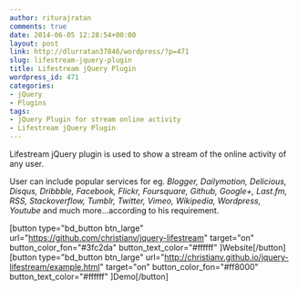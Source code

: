 ```yaml
---
author: riturajratan
comments: true
date: 2014-06-05 12:28:54+00:00
layout: post
link: http://dlurratan37846/wordpress/?p=471
slug: lifestream-jquery-plugin
title: Lifestream jQuery Plugin
wordpress_id: 471
categories:
- jQuery
- Plugins
tags:
- jQuery Plugin for stream online activity
- Lifestream jQuery Plugin
---
```


Lifestream jQuery plugin is used to show a stream of the online activity of any user.

User can include popular services for eg. _Blogger, Dailymotion, Delicious, Disqus, Dribbble, Facebook, Flickr, Foursquare, Github, Google+, Last.fm, RSS, Stackoverflow, Tumblr, Twitter, Vimeo, Wikipedia, Wordpress, Youtube_ and much more...according to his requirement.

[button type="bd_button btn_large" url="https://github.com/christianv/jquery-lifestream" target="on" button_color_fon="#3fc2da" button_text_color="#ffffff" ]Website[/button]  [button type="bd_button btn_large" url="http://christianv.github.io/jquery-lifestream/example.html" target="on" button_color_fon="#ff8000" button_text_color="#ffffff" ]Demo[/button]



